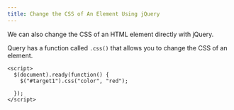 ```yaml
---
title: Change the CSS of An Element Using jQuery
---
```

We can also change the CSS of an HTML element directly with jQuery.

Query has a function called `.css()` that allows you to change the CSS of an element.

    <script>
      $(document).ready(function() {
        $("#target1").css("color", "red");

      });
    </script>